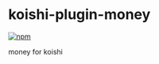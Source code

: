 # koishi-plugin-money

[![npm](https://img.shields.io/npm/v/koishi-plugin-money?style=flat-square)](https://www.npmjs.com/package/koishi-plugin-money)

money for koishi
